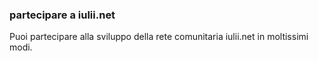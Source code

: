 ### partecipare a iulii.net

Puoi partecipare alla sviluppo della rete comunitaria iulii.net in moltissimi modi.
